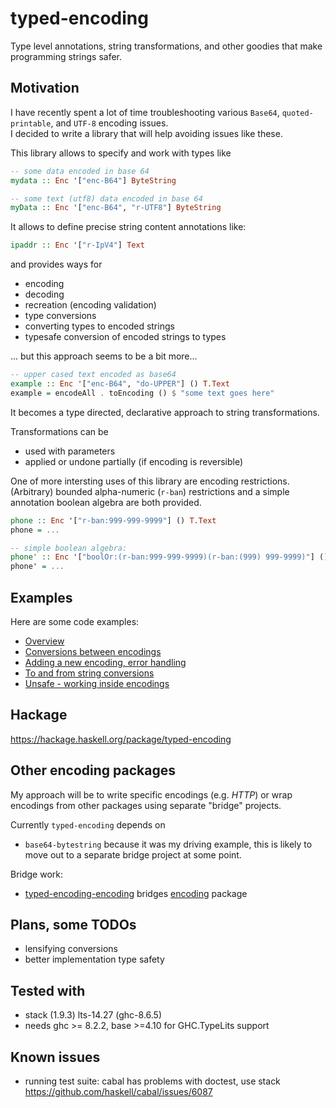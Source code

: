 # typed-encoding
Type level annotations, string transformations, and other goodies that make programming strings safer.

## Motivation
I have recently spent a lot of time troubleshooting various `Base64`, `quoted-printable`, and `UTF-8` encoding issues.  
I decided to write a library that will help avoiding issues like these.

This library allows to specify and work with types like

```Haskell
-- some data encoded in base 64
mydata :: Enc '["enc-B64"] ByteString

-- some text (utf8) data encoded in base 64 
myData :: Enc '["enc-B64", "r-UTF8"] ByteString
```

It allows to define precise string content annotations like:

```Haskell
ipaddr :: Enc '["r-IpV4"] Text
```

and provides ways for 

- encoding
- decoding
- recreation (encoding validation)
- type conversions
- converting types to encoded strings
- typesafe conversion of encoded strings to types

... but this approach seems to be a bit more...

```Haskell
-- upper cased text encoded as base64
example :: Enc '["enc-B64", "do-UPPER"] () T.Text
example = encodeAll . toEncoding () $ "some text goes here"
```

It becomes a type directed, declarative approach to string transformations.

Transformations can be

- used with parameters
- applied or undone partially (if encoding is reversible)

One of more intersting uses of this library are encoding restrictions.   
(Arbitrary) bounded alpha-numeric (`r-ban`) restrictions 
and a simple annotation boolean algebra are both provided.

```Haskell
phone :: Enc '["r-ban:999-999-9999"] () T.Text
phone = ...

-- simple boolean algebra:
phone' :: Enc '["boolOr:(r-ban:999-999-9999)(r-ban:(999) 999-9999)"] () T.Text
phone' = ...
```


## Examples 

Here are some code examples:

- [Overview](src/Examples/TypedEncoding/Overview.hs)
- [Conversions between encodings](src/Examples/TypedEncoding/Conversions.hs)
- [Adding a new encoding, error handling](src/Examples/TypedEncoding/DiySignEncoding.hs)
- [To and from string conversions](src/Examples/TypedEncoding/ToEncString.hs)
- [Unsafe - working inside encodings](src/Examples/TypedEncoding/Unsafe.hs)
 

## Hackage

https://hackage.haskell.org/package/typed-encoding


## Other encoding packages

My approach will be to write specific encodings (e.g. _HTTP_) or wrap encodings from other packages using separate "bridge" projects.

Currently `typed-encoding` depends on

- `base64-bytestring` because it was my driving example, this is likely to move out to a separate bridge project at some point. 

Bridge work:

- [typed-encoding-encoding](https://github.com/rpeszek/typed-encoding-encoding) bridges [encoding](https://github.com/dmwit/encoding) package

## Plans, some TODOs

- lensifying conversions 
- better implementation type safety

## Tested with
- stack (1.9.3) lts-14.27 (ghc-8.6.5)
- needs ghc >= 8.2.2, base >=4.10 for GHC.TypeLits support

## Known issues
- running test suite: cabal has problems with doctest, use stack  
   https://github.com/haskell/cabal/issues/6087   
